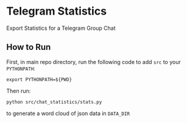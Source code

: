 # Telegram Statistics
Export Statistics for a Telegram Group Chat

## How to Run
First, in main repo directory, run the following code to add `src` to your `PYTHONPATH`:
```
export PYTHONPATH=${PWD}
```

Then run:
```
python src/chat_statistics/stats.py
```
to generate a word cloud of json data in `DATA_DIR`
